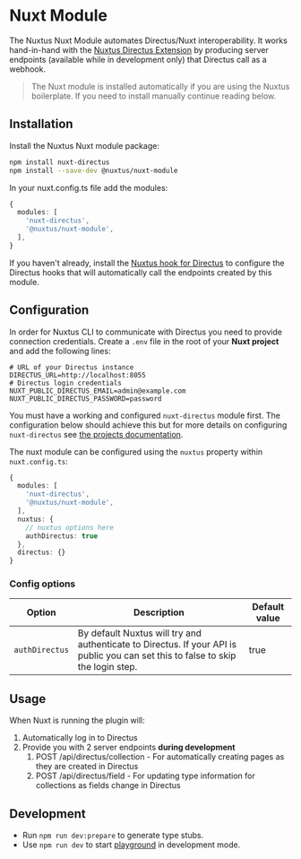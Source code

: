 # Nuxt Module

The Nuxtus Nuxt Module automates Directus/Nuxt interoperability. It works hand-in-hand with the [Nuxtus Directus Extension](directus-extension.md) by producing server endpoints (available while in development only) that Directus call as a webhook.

> The Nuxt module is installed automatically if you are using the Nuxtus boilerplate. If you need to install manually continue reading below.

## Installation

Install the Nuxtus Nuxt module package:

```bash	
npm install nuxt-directus
npm install --save-dev @nuxtus/nuxt-module
```

In your nuxt.config.ts file add the modules:

```typescript
{
  modules: [
    'nuxt-directus',
    '@nuxtus/nuxt-module',
  ],
}
```

If you haven't already, install the [Nuxtus hook for Directus](directus-extension.md) to configure the Directus hooks that will automatically call the endpoints created by this module.

## Configuration

In order for Nuxtus CLI to communicate with Directus you need to provide connection credentials. Create a `.env` file in the root of your **Nuxt project** and add the following lines:

```
# URL of your Directus instance
DIRECTUS_URL=http://localhost:8055
# Directus login credentials
NUXT_PUBLIC_DIRECTUS_EMAIL=admin@example.com
NUXT_PUBLIC_DIRECTUS_PASSWORD=password
```

You must have a working and configured `nuxt-directus` module first. The configuration below should achieve this but for more details on configuring `nuxt-directus` see [the projects documentation](https://www.npmjs.com/package/nuxt-directus).

The nuxt module can be configured using the `nuxtus` property within `nuxt.config.ts`:

```typescript
{
  modules: [
    'nuxt-directus',
    '@nuxtus/nuxt-module',
  ],
  nuxtus: {
    // nuxtus options here
	authDirectus: true
  },
  directus: {}
}
```

### Config options


| Option                              | Description                       | Default value                   |
|-----------------------------------|-----------------------------------|-----------------------------------|
| `authDirectus`                            | By default Nuxtus will try and authenticate to Directus. If your API is public you can set this to false to skip the login step.       | true

## Usage

When Nuxt is running the plugin will:

1. Automatically log in to Directus
2. Provide you with 2 server endpoints **during development**
   1. POST /api/directus/collection - For automatically creating pages as they are created in Directus
   2. POST /api/directus/field - For updating type information for collections as fields change in Directus

## Development

- Run `npm run dev:prepare` to generate type stubs.
- Use `npm run dev` to start [playground](./playground) in development mode.


